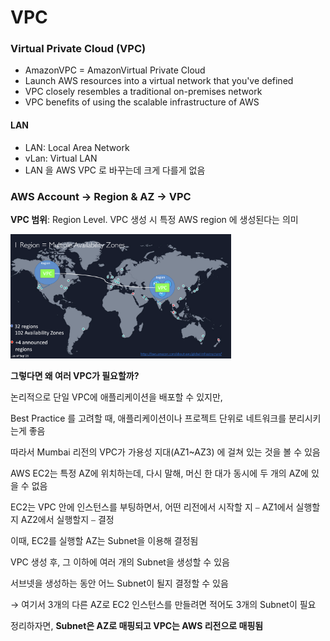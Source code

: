 # VPC

### Virtual Private Cloud (VPC)

- AmazonVPC = AmazonVirtual Private Cloud
- Launch AWS resources into a virtual network that you've defined
- VPC closely resembles a traditional on-premises network
- VPC benefits of using the scalable infrastructure of AWS


#### LAN

- LAN: Local Area Network
- vLan: Virtual LAN
- LAN 을 AWS VPC 로 바꾸는데 크게 다를게 없음

### AWS Account -> Region & AZ -> VPC

**VPC 범위**: Region Level. VPC 생성 시 특정 AWS region 에 생성된다는 의미

<img src="./img/vpc_01.png" width="70%">

<br>

**그렇다면 왜 여러 VPC가 필요할까?**

논리적으로 단일 VPC에 애플리케이션을 배포할 수 있지만,

Best Practice 를 고려할 때, 애플리케이션이나 프로젝트 단위로 네트워크를 분리시키는게 좋음

따라서 Mumbai 리전의 VPC가 가용성 지대(AZ1~AZ3) 에 걸쳐 있는 것을 볼 수 있음

AWS EC2는 특정 AZ에 위치하는데, 다시 말해, 머신 한 대가 동시에 두 개의 AZ에 있을 수 없음

EC2는 VPC 안에 인스턴스를 부팅하면서, 어떤 리전에서 시작할 지 ⎯ AZ1에서 실행할지 AZ2에서 실행할지 ⎯ 결정

이때, EC2를 실행할 AZ는 Subnet을 이용해 결정됨

VPC 생성 후, 그 이하에 여러 개의 Subnet을 생성할 수 있음

서브넷을 생성하는 동안 어느 Subnet이 될지 결정할 수 있음

→ 여기서 3개의 다른 AZ로 EC2 인스턴스를 만들려면 적어도 3개의 Subnet이 필요

정리하자면, **Subnet은 AZ로 매핑되고 VPC는 AWS 리전으로 매핑됨**
